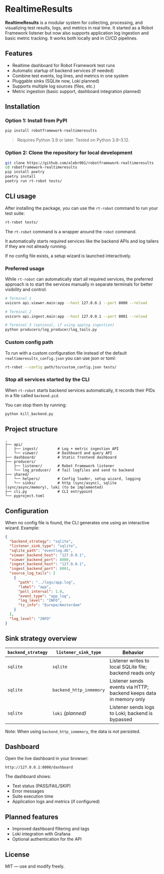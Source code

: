 # RealtimeResults

**RealtimeResults** is a modular system for collecting, processing, and visualizing test results, logs, and metrics in real time. It started as a Robot Framework listener but now also supports application log ingestion and basic metric tracking. It works both locally and in CI/CD pipelines.

## Features

- Realtime dashboard for Robot Framework test runs
- Automatic startup of backend services (if needed)
- Combine test events, log lines, and metrics in one system
- Pluggable sinks (SQLite now, Loki planned)
- Supports multiple log sources (files, etc.)
- Metric ingestion (basic support, dashboard integration planned)

## Installation

### Option 1: Install from PyPI

```bash
pip install robotframework-realtimeresults
```

> Requires Python 3.9 or later. Tested on Python 3.9–3.12.

### Option 2: Clone the repository for local development

```bash
git clone https://github.com/alebr001/robotframework-realtimeresults
cd robotframework-realtimeresults
pip install poetry
poetry install
poetry run rt-robot tests/
```

## CLI usage

After installing the package, you can use the `rt-robot` command to run your test suite:

```bash
rt-robot tests/
```

The `rt-robot` command is a wrapper around the `robot` command.

It automatically starts required services like the backend APIs and log tailers if they are not already running.

If no config file exists, a setup wizard is launched interactively.

### Preferred usage

While `rt-robot` can automatically start all required services, the preferred approach is to start the services manually in separate terminals for better visibility and control:

```bash
# Terminal 1
uvicorn api.viewer.main:app --host 127.0.0.1 --port 8000 --reload

# Terminal 2
uvicorn api.ingest.main:app --host 127.0.0.1 --port 8001 --reload

# Terminal 3 (optional, if using applog ingestion)
python producers/log_producer/log_tails.py
```

### Custom config path

To run with a custom configuration file instead of the default `realtimeresults_config.json` you can use json or toml:

```bash
rt-robot --config path/to/custom_config.json tests/
```

### Stop all services started by the CLI

When `rt-robot` starts backend services automatically, it records their PIDs in a file called `backend.pid`.

You can stop them by running:

```bash
python kill_backend.py
```

## Project structure

```
.
├── api/
│   ├── ingest/         # Log + metric ingestion API
│   └── viewer/         # Dashboard and query API
├── dashboard/          # Static frontend dashboard
├── producers/
│   ├── listener/       # Robot Framework listener
│   └── log_producer/   # Tail logfiles and send to backend
├── shared/
│   └── helpers/        # Config loader, setup wizard, logging
│   └── sinks/          # http (sync/async), sqlite (sync/async/memory), loki (to be implemented)
├── cli.py              # CLI entrypoint
└── pyproject.toml
```

## Configuration

When no config file is found, the CLI generates one using an interactive wizard. Example:

```json
{
  "backend_strategy": "sqlite",
  "listener_sink_type": "sqlite",
  "sqlite_path": "eventlog.db",
  "viewer_backend_host": "127.0.0.1",
  "viewer_backend_port": 8000,
  "ingest_backend_host": "127.0.0.1",
  "ingest_backend_port": 8001,
  "source_log_tails": [
    {
      "path": "../logs/app.log",
      "label": "app",
      "poll_interval": 1.0,
      "event_type": "app_log",
      "log_level": "INFO",
      "tz_info": "Europe/Amsterdam"
    }
  ],
  "log_level": "INFO"
}
```

## Sink strategy overview

| `backend_strategy` | `listener_sink_type`      | Behavior                                                                 |
|--------------------|---------------------------|--------------------------------------------------------------------------|
| `sqlite`           | `sqlite`                  | Listener writes to local SQLite file; backend reads only                 |
| `sqlite`           | `backend_http_inmemory`   | Listener sends events via HTTP; backend keeps data in memory only       |
| `sqlite`           | `loki` *(planned)*        | Listener sends logs to Loki; backend is bypassed                         |

Note: When using `backend_http_inmemory`, the data is not persisted.

## Dashboard

Open the live dashboard in your browser:

```
http://127.0.0.1:8000/dashboard
```

The dashboard shows:

- Test status (PASS/FAIL/SKIP)
- Error messages
- Suite execution time
- Application logs and metrics (if configured)

## Planned features

- Improved dashboard filtering and tags
- Loki integration with Grafana
- Optional authentication for the API

## License

MIT — use and modify freely.